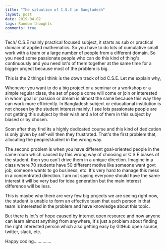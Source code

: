 ```yaml
---
title: "The situation of C.S.E in Bangladesh"
layout: post
date: 2019-04-02
tags: Random thoughts
comments: true
---
```




Tech/ C.S.E mainly practical focused subject, it starts as sub or practical domain of applied mathematics. So you have to do lots of cumulative small work with a team or a large number of people from a different domain.  So you need some passionate people who can do this kind of thing's continuously and you need lot's of them together at the same time for a bigger project because most of the problem is big. 

This is the 2 things I think is the down track of bd C.S.E. Let me explain why,

Whenever you want to do a big project or a seminar or a workshop or a simple regular class, the set of people come will come or join or interested in whom goal or passion or dream is almost the same because this way they can work more efficiently. In Bangladesh subject or educational institution is not chosen by the student interest mainly. I see lots passionate people are not getting this subject by their wish and a lot of them in this subject by biased or by chosen.

Soon after they find its a highly dedicated course and this kind of dedication is only given by self-will then they frustrated. That's the first problem that, allocating the people/student in the wrong way. 

The second problem is when you have different goal-oriented people in the same room which caused by this wrong way of choosing or C.S.E biases of the student, then you can't drive them in a unique direction. Imagine in a class where 70 students have 50 different motive like someone want govt job, someone wants to go business, etc. It's very hard to manage this mess in a concentrated direction. I am not saying everyone should have the same interest it will be very bad for idea generation but the main interest difference will be less.

This is maybe why there are very few big projects we are seeing right now, the student is unable to form an effective team that each person in that team is interested in the problem and have knowledge about this topic. 

But there is lot's of hope caused by internet open resource and now anyone can learn almost anything from anywhere, It's just a problem about finding the right interested person which also getting easy by GitHub open source, twitter, slack, etc.

Happy coding.............. 

